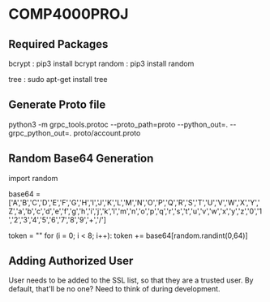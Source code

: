 # COMP4000PROJ

## Required Packages
bcrypt : pip3 install bcrypt
random : pip3 install random

tree : sudo apt-get install tree

## Generate Proto file
python3 -m grpc_tools.protoc --proto_path=proto --python_out=. --grpc_python_out=. proto/account.proto

## Random Base64 Generation
import random

base64 = ['A','B','C','D','E','F','G','H','I','J','K','L','M','N','O','P','Q','R','S','T','U','V','W','X','Y','Z','a','b','c','d','e','f','g','h','i','j','k','l','m','n','o','p','q','r','s','t','u','v','w','x','y','z','0','1','2','3','4','5','6','7','8','9','+','/']

token = ""
for (i = 0; i < 8; i++):
      token += base64[random.randint(0,64)]

## Adding Authorized User
User needs to be added to the SSL list, so that they are a trusted user. By default, that'll be no one?
Need to think of during development.
